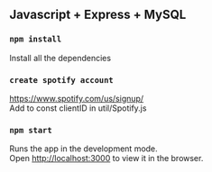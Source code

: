 ## Javascript + Express + MySQL


### `npm install`

Install all the dependencies<br>


### `create spotify account`

https://www.spotify.com/us/signup/<br>
Add to const clientID in util/Spotify.js


### `npm start`

Runs the app in the development mode.<br>
Open [http://localhost:3000](http://localhost:3000) to view it in the browser.
